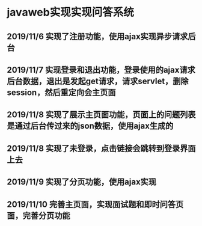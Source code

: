#  javaweb实现实现问答系统

## 2019/11/6 实现了注册功能，使用ajax实现异步请求后台

##  2019/11/7 实现登录和退出功能，登录使用的ajax请求后台数据，退出是发起get请求，请求servlet，删除session，然后重定向会主页面

##  2019/11/8 实现了展示主页面功能，页面上的问题列表是通过后台传过来的json数据，使用ajax生成的

##  2019/11/8 实现了未登录，点击链接会跳转到登录界面上去

##  2019/11/9 实现了分页功能，使用ajax实现

##  2019/11/10 完善主页面，实现面试题和即时问答页面，完善分页功能





